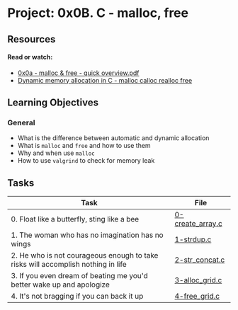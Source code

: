 # Project: 0x0B. C - malloc, free

## Resources

#### Read or watch:

* [0x0a - malloc & free - quick overview.pdf](https://intranet.alxswe.com/rltoken/7q6RmWq86XkUhvmlhrg9bg)
* [Dynamic memory allocation in C - malloc calloc realloc free](https://intranet.alxswe.com/rltoken/pfGb2oVIYLO_1a8jtFGQYw)
## Learning Objectives

### General

* What is the difference between automatic and dynamic allocation
* What is <code>malloc</code> and <code>free</code> and how to use them
* Why and when use <code>malloc</code>
* How to use <code>valgrind</code> to check for memory leak
## Tasks

| Task | File |
| ---- | ---- |
| 0. Float like a butterfly, sting like a bee | [0-create_array.c](./0-create_array.c) |
| 1. The woman who has no imagination has no wings | [1-strdup.c](./1-strdup.c) |
| 2. He who is not courageous enough to take risks will accomplish nothing in life | [2-str_concat.c](./2-str_concat.c) |
| 3. If you even dream of beating me you'd better wake up and apologize | [3-alloc_grid.c](./3-alloc_grid.c) |
| 4. It's not bragging if you can back it up | [4-free_grid.c](./4-free_grid.c) |
